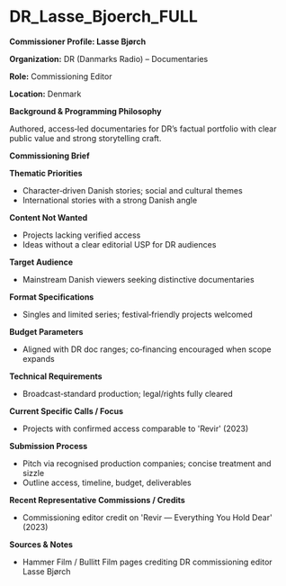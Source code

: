 # DR_Lasse_Bjoerch_FULL

**Commissioner Profile: Lasse Bjørch**

**Organization:** DR (Danmarks Radio) – Documentaries

**Role:** Commissioning Editor

**Location:** Denmark

**Background & Programming Philosophy**

Authored, access‑led documentaries for DR’s factual portfolio with clear public value and strong storytelling craft.

**Commissioning Brief**

**Thematic Priorities**

- Character‑driven Danish stories; social and cultural themes
- International stories with a strong Danish angle

**Content Not Wanted**

- Projects lacking verified access
- Ideas without a clear editorial USP for DR audiences

**Target Audience**

- Mainstream Danish viewers seeking distinctive documentaries

**Format Specifications**

- Singles and limited series; festival‑friendly projects welcomed

**Budget Parameters**

- Aligned with DR doc ranges; co‑financing encouraged when scope expands

**Technical Requirements**

- Broadcast‑standard production; legal/rights fully cleared

**Current Specific Calls / Focus**

- Projects with confirmed access comparable to 'Revir' (2023)

**Submission Process**

- Pitch via recognised production companies; concise treatment and sizzle
- Outline access, timeline, budget, deliverables

**Recent Representative Commissions / Credits**

- Commissioning editor credit on 'Revir — Everything You Hold Dear' (2023)

**Sources & Notes**

- Hammer Film / Bullitt Film pages crediting DR commissioning editor Lasse Bjørch
